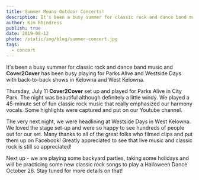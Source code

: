```yaml
---
title: Summer Means Outdoor Concerts!
description: It's been a busy summer for classic rock and dance band music and Cover2Cover has been busy playing for Parks Alive and Westside Days with back-to-back shows in Kelowna and West Kelowna.for the show.
author: Kim Rhindress
publish: true
date: 2019-08-12
photo: /static/img/blog/summer-concert.jpg
tags:
  - concert
---
```


It's been a busy summer for classic rock and dance band music and **Cover2Cover** has been busy playing for Parks Alive and Westside Days with back-to-back shows in Kelowna and West Kelowna.

Thursday, July 11 **Cover2Cover** set up and played for Parks Alive in City Park. The night was beautiful although definitely a little windy. We played a 45-minute set of fun classic rock music that really emphasized our harmony vocals. Some highlights were captured and put on our Youtube channel.

The very next night, we were headlining at Westside Days in West Kelowna. We loved the stage set-up and were so happy to see hundreds of people out for our set. Many thanks to all of the great folks who filmed clips and put them up on Facebook! Greatly appreciated to see that live music and classic rock is still so appreciated!

Next up - we are playing some backyard parties, taking some holidays and will be practicing some new classic rock songs to play a Halloween Dance October 26. Stay tuned for more details on that!

